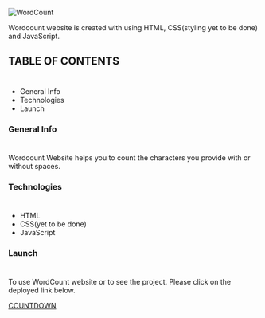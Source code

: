 ![WordCount](https://img.shields.io/badge/WORDCOUNT-WEBSITE-%2375CFE0)

Wordcount website is created with using HTML, CSS(styling yet to be done) and JavaScript.

## TABLE OF CONTENTS
#
* General Info
* Technologies
* Launch

### General Info
#
Wordcount Website helps you to count the characters you provide with or without spaces.

### Technologies
#
* HTML
* CSS(yet to be done)
* JavaScript

### Launch
#
To use WordCount website or to see the project. Please click on the deployed link below.

[COUNTDOWN](https://stopwatchwebsite.netlify.app/)
<br>
<br>
<!-- ![STOPWATCH Website Image](./stopwatch.png) -->

